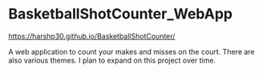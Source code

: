# BasketballShotCounter_WebApp

https://harshp30.github.io/BasketballShotCounter/

A web application to count your makes and misses on the court. There are also various themes. I plan to expand on this project over time.
